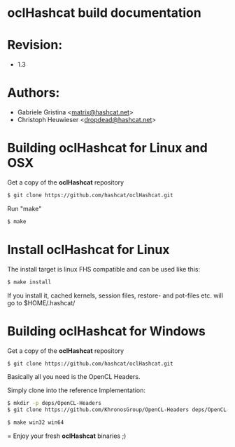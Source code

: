 oclHashcat build documentation
=
# Revision:
* 1.3

# Authors:
* Gabriele Gristina <<matrix@hashcat.net>>
* Christoph Heuwieser <<dropdead@hashcat.net>>

# Building oclHashcat for Linux and OSX

Get a copy of the **oclHashcat** repository

```sh
$ git clone https://github.com/hashcat/oclHashcat.git
```

Run "make"

```sh
$ make
```

# Install oclHashcat for Linux

The install target is linux FHS compatible and can be used like this:

```sh
$ make install
```

If you install it, cached kernels, session files, restore- and pot-files etc. will go to $HOME/.hashcat/

# Building oclHashcat for Windows

Get a copy of the **oclHashcat** repository

```sh
$ git clone https://github.com/hashcat/oclHashcat.git
```

Basically all you need is the OpenCL Headers. 

Simply clone into the reference Implementation:

```sh
$ mkdir -p deps/OpenCL-Headers
$ git clone https://github.com/KhronosGroup/OpenCL-Headers deps/OpenCL-Headers/CL
```

```sh
$ make win32 win64
```
=
Enjoy your fresh **oclHashcat** binaries ;)

